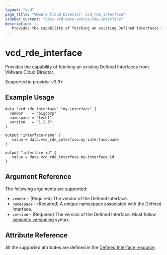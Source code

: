 ```yaml
---
layout: "vcd"
page_title: "VMware Cloud Director: vcd_rde_interface"
sidebar_current: "docs-vcd-data-source-rde-interface"
description: |-
   Provides the capability of fetching an existing Defined Interfaces from VMware Cloud Director.
---
```


# vcd\_rde\_interface

Provides the capability of fetching an existing Defined Interfaces from VMware Cloud Director.

Supported in provider *v3.9+*

## Example Usage

```hcl
data "vcd_rde_interface" "my-interface" {
  vendor    = "bigcorp"
  namespace = "tech1"
  version   = "1.2.3"
}

output "interface-name" {
   value = data.vcd_rde_interface.my-interface.name
}

output "interface-id" {
   value = data.vcd_rde_interface.my-interface.id
}
```

## Argument Reference

The following arguments are supported:

* `vendor` - (Required) The vendor of the Defined Interface.
* `namespace` - (Required) A unique namespace associated with the Defined Interface.
* `version` - (Required) The version of the Defined Interface. Must follow [semantic versioning](https://semver.org/) syntax.

## Attribute Reference

All the supported attributes are defined in the
[Defined Interface resource](/providers/vmware/vcd/latest/docs/resources/rde_interface#argument-reference).
